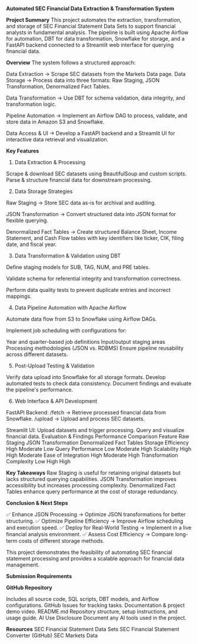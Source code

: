 **Automated SEC Financial Data Extraction & Transformation System**

**Project Summary**
This project automates the extraction, transformation, and storage of SEC Financial Statement Data Sets to support financial analysts in fundamental analysis. The pipeline is built using Apache Airflow for automation, DBT for data transformation, Snowflake for storage, and a FastAPI backend connected to a Streamlit web interface for querying financial data.

**Overview**
The system follows a structured approach:

Data Extraction → Scrape SEC datasets from the Markets Data page.
Data Storage → Process data into three formats: Raw Staging, JSON Transformation, Denormalized Fact Tables.

Data Transformation → Use DBT for schema validation, data integrity, and transformation logic.

Pipeline Automation → Implement an Airflow DAG to process, validate, and store data in Amazon S3 and Snowflake.

Data Access & UI → Develop a FastAPI backend and a Streamlit UI for interactive data retrieval and visualization.

**Key Features**
1. Data Extraction & Processing

Scrape & download SEC datasets using BeautifulSoup and custom scripts.
Parse & structure financial data for downstream processing.

2. Data Storage Strategies
   
Raw Staging → Store SEC data as-is for archival and auditing.

JSON Transformation → Convert structured data into JSON format for flexible querying.

Denormalized Fact Tables → Create structured Balance Sheet, Income Statement, and Cash Flow tables with key identifiers like ticker, CIK, filing date, and fiscal year.

3. Data Transformation & Validation using DBT

Define staging models for SUB, TAG, NUM, and PRE tables.

Validate schema for referential integrity and transformation correctness.

Perform data quality tests to prevent duplicate entries and incorrect mappings.

4. Data Pipeline Automation with Apache Airflow
   
Automate data flow from S3 to Snowflake using Airflow DAGs.

Implement job scheduling with configurations for:

Year and quarter-based job definitions
Input/output staging areas
Processing methodologies (JSON vs. RDBMS)
Ensure pipeline reusability across different datasets.

5. Post-Upload Testing & Validation
   
Verify data upload into Snowflake for all storage formats.
Develop automated tests to check data consistency.
Document findings and evaluate the pipeline's performance.

6. Web Interface & API Development
   
FastAPI Backend:
/fetch → Retrieve processed financial data from Snowflake.
/upload → Upload and process SEC datasets.

Streamlit UI:
Upload datasets and trigger processing.
Query and visualize financial data.
Evaluation & Findings
Performance Comparison
Feature	Raw Staging	JSON Transformation	Denormalized Fact Tables
Storage Efficiency	High	Moderate	Low
Query Performance	Low	Moderate	High
Scalability	High	High	Moderate
Ease of Integration	High	Moderate	High
Transformation Complexity	Low	High	High

**Key Takeaways**
Raw Staging is useful for retaining original datasets but lacks structured querying capabilities.
JSON Transformation improves accessibility but increases processing complexity.
Denormalized Fact Tables enhance query performance at the cost of storage redundancy.

**Conclusion & Next Steps**

✅ Enhance JSON Processing → Optimize JSON transformations for better structuring.
✅ Optimize Pipeline Efficiency → Improve Airflow scheduling and execution speed.
✅ Deploy for Real-World Testing → Implement in a live financial analysis environment.
✅ Assess Cost Efficiency → Compare long-term costs of different storage methods.

This project demonstrates the feasibility of automating SEC financial statement processing and provides a scalable approach for financial data management.

**Submission Requirements**

**GitHub Repository**

Includes all source code, SQL scripts, DBT models, and Airflow configurations.
GitHub Issues for tracking tasks.
Documentation & project demo video.
README.md
Repository structure, setup instructions, and usage guide.
AI Use Disclosure
Document any AI tools used in the project.

**Resources**
SEC Financial Statement Data Sets
SEC Financial Statement Converter (GitHub)
SEC Markets Data
